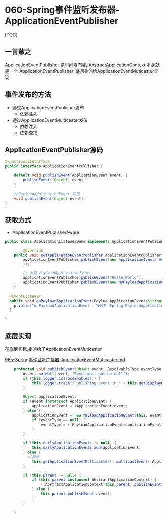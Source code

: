 # 060-Spring事件监听发布器-ApplicationEventPublisher

[TOC]

## 一言蔽之

ApplicationEventPublisher 是时间发布器, AbstractApplicationContext 本身就是一个 ApplicationEventPublisher  ,底层委派给ApplicationEventMuticaster实现

## 事件发布的方法

- 通过ApplicationEventPublisher发布
  - 依赖注入
- 通过ApplicationEventMulticaster发布
  - 依赖注入
  - 依赖查找

## ApplicationEventPublisher源码

```java
@FunctionalInterface
public interface ApplicationEventPublisher {

	default void publishEvent(ApplicationEvent event) {
		publishEvent((Object) event);
	}
  
	//PayloadApplicationEvent 实现
	void publishEvent(Object event);
}
```

## 获取方式

- ApplicationEventPublisherAware

```java
public class ApplicationListenerDemo implements ApplicationEventPublisherAware {

		@Override
    public void setApplicationEventPublisher(ApplicationEventPublisher applicationEventPublisher) {
        applicationEventPublisher.publishEvent(new ApplicationEvent("Hello,World") {
        });

        // 发送 PayloadApplicationEvent
        applicationEventPublisher.publishEvent("Hello,World");
        applicationEventPublisher.publishEvent(new MyPayloadApplicationEvent(this, "Hello,World"));
    }
  
  @EventListener
  public void onPayloadApplicationEvent(PayloadApplicationEvent<String> event) {
    println("onPayloadApplicationEvent - 接收到 Spring PayloadApplicationEvent：" + event);
  }

}
```

## 底层实现

在底层实现,委派给了ApplicationEventMuticaster

 [065-Spring事件监听广播器-ApplicationEventMuticaster.md](065-Spring事件监听广播器-ApplicationEventMuticaster.md) 

```java
    protected void publishEvent(Object event, ResolvableType eventType) {
        Assert.notNull(event, "Event must not be null");
        if (this.logger.isTraceEnabled()) {
            this.logger.trace("Publishing event in " + this.getDisplayName() + ": " + event);
        }

        Object applicationEvent;
        if (event instanceof ApplicationEvent) {
            applicationEvent = (ApplicationEvent)event;
        } else {
            applicationEvent = new PayloadApplicationEvent(this, event);
            if (eventType == null) {
                eventType = ((PayloadApplicationEvent)applicationEvent).getResolvableType();
            }
        }

        if (this.earlyApplicationEvents != null) {
            this.earlyApplicationEvents.add(applicationEvent);
        } else {
          //委派
            this.getApplicationEventMulticaster().multicastEvent((ApplicationEvent)applicationEvent, eventType);
        }

        if (this.parent != null) {
            if (this.parent instanceof AbstractApplicationContext) {
                ((AbstractApplicationContext)this.parent).publishEvent(event, eventType);
            } else {
                this.parent.publishEvent(event);
            }
        }

    }
```

